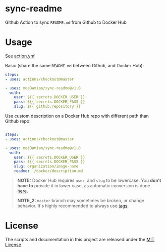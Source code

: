 # sync-readme
Github Action to sync `README.md` from Github to Docker Hub

# Usage

See [action.yml](action.yml)

Basic (share the same `README.md` between Github, and Docker Hub):

```yaml
steps:
- uses: actions/checkout@master

- uses: meeDamian/sync-readme@v1.0
  with:
    user: ${{ secrets.DOCKER_USER }}
    pass: ${{ secrets.DOCKER_PASS }}
    slug: ${{ github.repository }}
```

Use custom description on a Docker Hub repo with different path than Github repo:
```yaml

steps:
- uses: actions/checkout@master

- uses: meeDamian/sync-readme@v1.0
  with:
    user: ${{ secrets.DOCKER_USER }}
    pass: ${{ secrets.DOCKER_PASS }}
    slug: organization/image-name
    readme: ./docker/description.md
```

> **NOTE:** Docker Hub requires `user`, and `slug` to be lowercase. You **don't have to** provide it in lower case, as automatic conversion is done [here](https://github.com/meeDamian/sync-readme/blob/master/entrypoint.sh#L38-L41).
>
> **NOTE_2:** `master` branch may sometimes be broken, or change behavior.  It's highly recommended to always use [tags](https://github.com/meeDamian/sync-readme/tags).

# License

The scripts and documentation in this project are released under the [MIT License](LICENSE)
